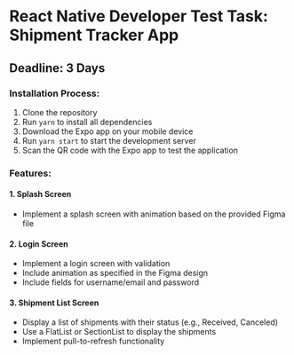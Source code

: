 # React Native Developer Test Task: Shipment Tracker App

## Deadline: 3 Days

### Installation Process:

1. Clone the repository
2. Run `yarn` to install all dependencies
3. Download the Expo app on your mobile device
4. Run `yarn start` to start the development server
5. Scan the QR code with the Expo app to test the application

### Features:

#### 1. Splash Screen
- Implement a splash screen with animation based on the provided Figma file

#### 2. Login Screen
- Implement a login screen with validation
- Include animation as specified in the Figma design
- Include fields for username/email and password

#### 3. Shipment List Screen
- Display a list of shipments with their status (e.g., Received, Canceled)
- Use a FlatList or SectionList to display the shipments
- Implement pull-to-refresh functionality